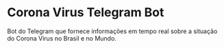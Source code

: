 # Corona Virus Telegram Bot
Bot do Telegram que fornece informações em tempo real sobre a situação do Corona Virus no Brasil e no Mundo.
